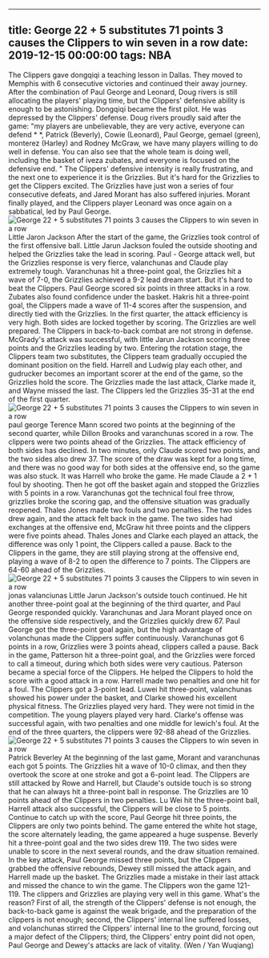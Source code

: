 
---
title: George 22 + 5 substitutes 71 points 3 causes the Clippers to win seven in a row
date: 2019-12-15 00:00:00
tags:  NBA
---
The Clippers gave dongqiqi a teaching lesson in Dallas. They moved to Memphis with 6 consecutive victories and continued their away journey. After the combination of Paul George and Leonard, Doug rivers is still allocating the players' playing time, but the Clippers' defensive ability is enough to be astonishing. Dongqiqi became the first pilot. He was depressed by the Clippers' defense.
Doug rivers proudly said after the game: "my players are unbelievable, they are very active, everyone can defend * *, Patrick (Beverly), Cowie (Leonard), Paul George, gemael (green), monterez (Harley) and Rodney McGraw, we have many players willing to do well in defense. You can also see that the whole team is doing well, including the basket of iveza zubates, and everyone is focused on the defensive end. "
The Clippers' defensive intensity is really frustrating, and the next one to experience it is the Grizzlies. But it's hard for the Grizzlies to get the Clippers excited. The Grizzlies have just won a series of four consecutive defeats, and Jared Morant has also suffered injuries. Morant finally played, and the Clippers player Leonard was once again on a sabbatical, led by Paul George.
![George 22 + 5 substitutes 71 points 3 causes the Clippers to win seven in a row](73d3efdeb1524a44859a4e9659e18c8b.jpg)
Little Jaron Jackson
After the start of the game, the Grizzlies took control of the first offensive ball. Little Jarun Jackson fouled the outside shooting and helped the Grizzlies take the lead in scoring. Paul - George attack well, but the Grizzlies response is very fierce, valanchunas and Claude play extremely tough. Varanchunas hit a three-point goal, the Grizzlies hit a wave of 7-0, the Grizzlies achieved a 9-2 lead dream start.
But it's hard to beat the Clippers. Paul George scored six points in three attacks in a row. Zubates also found confidence under the basket. Hakris hit a three-point goal, the Clippers made a wave of 11-4 scores after the suspension, and directly tied with the Grizzlies. In the first quarter, the attack efficiency is very high. Both sides are locked together by scoring. The Grizzlies are well prepared. The Clippers in back-to-back combat are not strong in defense.
McGrady's attack was successful, with little Jarun Jackson scoring three points and the Grizzlies leading by two. Entering the rotation stage, the Clippers team two substitutes, the Clippers team gradually occupied the dominant position on the field. Harrell and Ludwig play each other, and gudrucker becomes an important scorer at the end of the game, so the Grizzlies hold the score. The Grizzlies made the last attack, Clarke made it, and Wayne missed the last.
The Clippers led the Grizzlies 35-31 at the end of the first quarter.
![George 22 + 5 substitutes 71 points 3 causes the Clippers to win seven in a row](37779de8ec54429e9a165ac75c8de082.jpg)
paul george 
Terence Mann scored two points at the beginning of the second quarter, while Dillon Brooks and varanchunas scored in a row. The clippers were two points ahead of the Grizzlies. The attack efficiency of both sides has declined. In two minutes, only Claude scored two points, and the two sides also drew 37. The score of the draw was kept for a long time, and there was no good way for both sides at the offensive end, so the game was also stuck.
It was Harrell who broke the game. He made Claude a 2 + 1 foul by shooting. Then he got off the basket again and stopped the Grizzlies with 5 points in a row. Varanchunas got the technical foul free throw, grizzlies broke the scoring gap, and the offensive situation was gradually reopened. Thales Jones made two fouls and two penalties. The two sides drew again, and the attack felt back in the game.
The two sides had exchanges at the offensive end, McGraw hit three points and the clippers were five points ahead. Thales Jones and Clarke each played an attack, the difference was only 1 point, the Clippers called a pause. Back to the Clippers in the game, they are still playing strong at the offensive end, playing a wave of 8-2 to open the difference to 7 points. The Clippers are 64-60 ahead of the Grizzlies.
![George 22 + 5 substitutes 71 points 3 causes the Clippers to win seven in a row](9725354624e549149f33e9a31127feb5.jpg)
jonas valanciunas 
Little Jarun Jackson's outside touch continued. He hit another three-point goal at the beginning of the third quarter, and Paul George responded quickly. Varanchunas and Jara Morant played once on the offensive side respectively, and the Grizzlies quickly drew 67. Paul George got the three-point goal again, but the high advantage of volanchunas made the Clippers suffer continuously.
Varanchunas got 6 points in a row, Grizzlies were 3 points ahead, clippers called a pause. Back in the game, Patterson hit a three-point goal, and the Grizzlies were forced to call a timeout, during which both sides were very cautious. Paterson became a special force of the Clippers. He helped the Clippers to hold the score with a good attack in a row. Harrell made two penalties and one hit for a foul. The Clippers got a 3-point lead.
Luwei hit three-point, valanchunas showed his power under the basket, and Clarke showed his excellent physical fitness. The Grizzlies played very hard. They were not timid in the competition. The young players played very hard. Clarke's offense was successful again, with two penalties and one middle for lewich's foul. At the end of the three quarters, the clippers were 92-88 ahead of the Grizzlies.
![George 22 + 5 substitutes 71 points 3 causes the Clippers to win seven in a row](baf956c7cd3d4e8bb5a12ae8b4e1ee1f.jpg)
Patrick Beverley 
At the beginning of the last game, Morant and varanchunas each got 5 points. The Grizzlies hit a wave of 10-0 climax, and then they overtook the score at one stroke and got a 6-point lead. The Clippers are still attacked by Rowe and Harrell, but Claude's outside touch is so strong that he can always hit a three-point ball in response. The Grizzlies are 10 points ahead of the Clippers in two penalties.
Lu Wei hit the three-point ball, Harrell attack also successful, the Clippers will be close to 5 points. Continue to catch up with the score, Paul George hit three points, the Clippers are only two points behind. The game entered the white hot stage, the score alternately leading, the game appeared a huge suspense. Beverly hit a three-point goal and the two sides drew 119. The two sides were unable to score in the next several rounds, and the draw situation remained.
In the key attack, Paul George missed three points, but the Clippers grabbed the offensive rebounds, Dewey still missed the attack again, and Harrell made up the basket. The Grizzlies made a mistake in their last attack and missed the chance to win the game. The Clippers won the game 121-119.
The clippers and Grizzlies are playing very well in this game. What's the reason? First of all, the strength of the Clippers' defense is not enough, the back-to-back game is against the weak brigade, and the preparation of the clippers is not enough; second, the Clippers' internal line suffered losses, and volanchunas stirred the Clippers' internal line to the ground, forcing out a major defect of the Clippers; third, the Clippers' entry point did not open, Paul George and Dewey's attacks are lack of vitality.
(Wen / Yan Wuqiang)